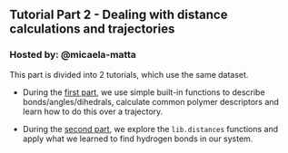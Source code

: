 ## Tutorial Part 2 - Dealing with distance calculations and trajectories
### Hosted by: @micaela-matta

This part is divided into 2 tutorials, which use the same dataset.
- During the [first part](https://github.com/MDAnalysis/WorkshopHackathon2018/blob/master/04_Tutorial2/polymer_properties.ipynb), we use simple built-in functions to describe bonds/angles/dihedrals, calculate common polymer descriptors
and learn how to do this over a trajectory.

- During the [second part](https://github.com/MDAnalysis/WorkshopHackathon2018/blob/master/04_Tutorial2/Hydrogen_bonds.ipynb), we explore the `lib.distances` functions and apply what we learned to find hydrogen bonds in our system.

